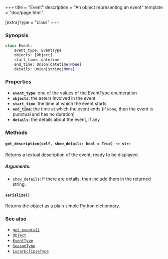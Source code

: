 +++
title = "Event"
description = "An object representing an event"
template = "doc/page.html"

[extra]
type = "class"
+++

### Synopsis

```python
class Event:
    event_type: EventType
    objects: [Object]
    start_time: datetime
    end_time: Union[datetime|None]
    details: Union[string|None]
```

### Properties

- **`event_type`**: one of the values of the EventType enumeration
- **`objects`**: the asters involved in the event
- **`start_time`**: the time at which the event starts
- **`end_time`**: the time at which the event ends (if `None`, then the event is punctual and has no duration)
- **`details`**: the details about the event, if any

### Methods

#### `get_description(self, show_details: bool = True) -> str:`

Returns a textual description of the event, ready to be displayed.

##### Arguments:

- `show_details`: if there are details, then include them in the returned string.

#### `serialize()`

Returns the object as a plain simple Python dictionnary.

### See also

- [`get_events()`](@/lib/doc/1.0/functions/get_events.md)
- [`Object`](@/lib/doc/1.0/model/Object.md)
- [`EventType`](@/lib/doc/1.0/enums/EventType.md)
- [`SeasonType`](@/lib/doc/1.0/enums/SeasonType.md)
- [`LunarEclipseType`](@/lib/doc/1.0/enums/LunarEclipseType.md)
